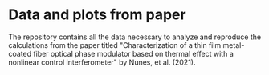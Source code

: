 # Data and plots from paper

The repository contains all the data necessary to analyze and reproduce the calculations from the paper titled "Characterization of a thin film metal-coated fiber optical phase modulator based on thermal effect with a nonlinear control interferometer" by Nunes, et al. (2021). 
